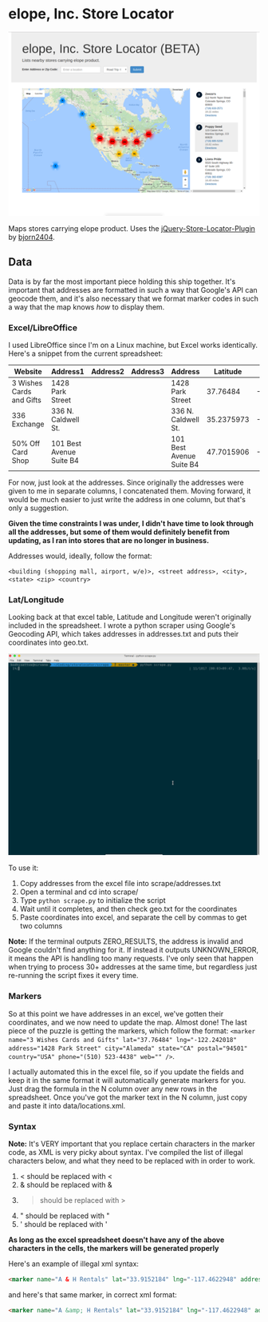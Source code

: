 # elope, Inc. Store Locator
![alt text](https://github.com/SebastianLloret/storelocator/blob/master/maintenance/img/0.png "Distribution Map")

Maps stores carrying elope product. Uses the [jQuery-Store-Locator-Plugin](https://github.com/bjorn2404/jQuery-Store-Locator-Plugin) by [bjorn2404](https://github.com/bjorn2404).

## Data
Data is by far the most important piece holding this ship together. It's important that addresses are formatted in such a way that Google's API can geocode them, and it's also necessary that we format marker codes in such a way that the map knows _how_ to display them.

### Excel/LibreOffice
I used LibreOffice since I'm on a Linux machine, but Excel works identically. Here's a snippet from the current spreadsheet:

| Website                  | Address1                 | Address2 | Address3 | Address                  | Latitude   | Longitude          | City          | State | Zip   | Country | Phone          | Website |
|--------------------------|--------------------------|----------|----------|--------------------------|------------|--------------------|---------------|-------|-------|---------|----------------|---------|
| 3 Wishes Cards and Gifts | 1428 Park Street         |          |          | 1428 Park Street         | 37.76484   | -122.242018        | Alameda       | CA    | 94501 | USA     | (510) 523-4438 |         |
| 336 Exchange             | 336 N. Caldwell St.      |          |          | 336 N. Caldwell St.      | 35.2375973 | -82.73251739999999 | Brevard       | NC    | 28712 | USA     | (828) 883-4645 |         |
| 50% Off Card Shop        | 101 Best Avenue Suite B4 |          |          | 101 Best Avenue Suite B4 | 47.7015906 | -116.7838528       | Coeur D Alene | ID    | 83814 | USA     | (509) 483-4221 |         |

For now, just look at the addresses. Since originally the addresses were given to me in separate columns, I concatenated them. Moving forward, it would be much easier to just write the address in one column, but that's only a suggestion.

**Given the time constraints I was under, I didn't have time to look through all the addresses, but some of them would definitely benefit from updating, as I ran into stores that are no longer in business.**

Addresses would, ideally, follow the format:
```
<building (shopping mall, airport, w/e)>, <street address>, <city>, <state> <zip> <country>
```

### Lat/Longitude
Looking back at that excel table, Latitude and Longitude weren't originally included in the spreadsheet. I wrote a python scraper using Google's Geocoding API, which takes addresses in addresses.txt and puts their coordinates into geo.txt.

![alt text](https://github.com/SebastianLloret/storelocator/blob/master/maintenance/img/1.png "Scraper.py in action")

To use it:
1. Copy addresses from the excel file into scrape/addresses.txt
2. Open a terminal and cd into scrape/
3. Type `python scrape.py` to initialize the script
4. Wait until it completes, and then check geo.txt for the coordinates
5. Paste coordinates into excel, and separate the cell by commas to get two columns

**Note:** If the terminal outputs ZERO_RESULTS, the address is invalid and Google couldn't find anything for it. If instead it outputs UNKNOWN_ERROR, it means the API is handling too many requests. I've only seen that happen when trying to process 30+ addresses at the same time, but regardless just re-running the script fixes it every time.

### Markers
So at this point we have addresses in an excel, we've gotten their coordinates, and we now need to update the map. Almost done! The last piece of the puzzle is getting the markers, which follow the format: `<marker name="3 Wishes Cards and Gifts" lat="37.76484" lng="-122.242018" address="1428 Park Street" city="Alameda" state="CA" postal="94501" country="USA" phone="(510) 523-4438" web="" />`.

I actually automated this in the excel file, so if you update the fields and keep it in the same format it will automatically generate markers for you. Just drag the formula in the N column over any new rows in the spreadsheet. Once you've got the marker text in the N column, just copy and paste it into data/locations.xml.

### Syntax
**Note:** It's VERY important that you replace certain characters in the marker code, as XML is very picky about syntax. I've compiled the list of illegal characters below, and what they need to be replaced with in order to work.

1. < should be replaced with &lt;
2. & should be replaced with &amp;
3. > should be replaced with &gt;
4. " should be replaced with &quot;
5. ' should be replaced with &apos;

**As long as the excel spreadsheet doesn't have any of the above characters in the cells, the markers will be generated properly**

Here's an example of illegal xml syntax:
```html
<marker name="A & H Rentals" lat="33.9152184" lng="-117.4622948" address="10241 Hole Avenue" city="Riverside" state="CA" postal="92503" country="USA" phone="(951) 689-0707" web="" />
```

and here's that same marker, in correct xml format:

```html
<marker name="A &amp; H Rentals" lat="33.9152184" lng="-117.4622948" address="10241 Hole Avenue" city="Riverside" state="CA" postal="92503" country="USA" phone="(951) 689-0707" web="" />
```
